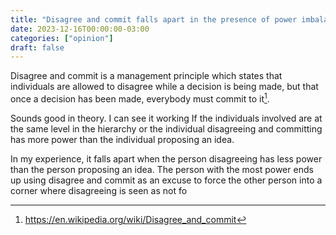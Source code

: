 ```yaml
---
title: "Disagree and commit falls apart in the presence of power imbalance"
date: 2023-12-16T00:00:00-03:00
categories: ["opinion"]
draft: false
---
```


Disagree and commit is a management principle which states that individuals are allowed to disagree while a decision is being made, but that once a decision has been made, everybody must commit to it[^wikipedia_disagree_and_commit].

Sounds good in theory. I can see it working If the individuals involved are at the same level in the hierarchy or the individual disagreeing and committing has more power than the individual proposing an idea.

In my experience, it falls apart when the person disagreeing has less power than the person proposing an idea. The person with the most power ends up using disagree and commit as an excuse to force the other person into a corner where disagreeing is seen as not fo

[^wikipedia_disagree_and_commit]: https://en.wikipedia.org/wiki/Disagree_and_commit